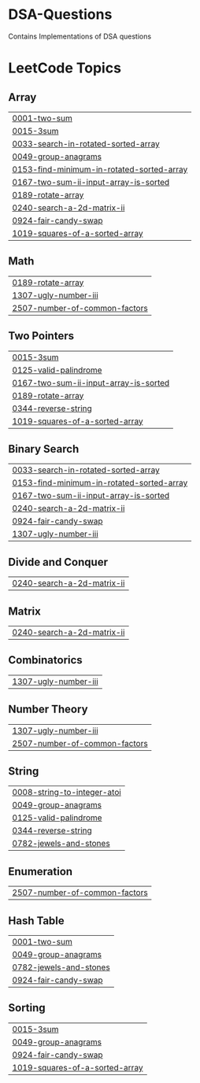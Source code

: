 # DSA-Questions
Contains Implementations of DSA questions

<!---LeetCode Topics Start-->
# LeetCode Topics
## Array
|  |
| ------- |
| [0001-two-sum](https://github.com/jahnaviiii/DSA-Questions/tree/master/0001-two-sum) |
| [0015-3sum](https://github.com/jahnaviiii/DSA-Questions/tree/master/0015-3sum) |
| [0033-search-in-rotated-sorted-array](https://github.com/jahnaviiii/DSA-Questions/tree/master/0033-search-in-rotated-sorted-array) |
| [0049-group-anagrams](https://github.com/jahnaviiii/DSA-Questions/tree/master/0049-group-anagrams) |
| [0153-find-minimum-in-rotated-sorted-array](https://github.com/jahnaviiii/DSA-Questions/tree/master/0153-find-minimum-in-rotated-sorted-array) |
| [0167-two-sum-ii-input-array-is-sorted](https://github.com/jahnaviiii/DSA-Questions/tree/master/0167-two-sum-ii-input-array-is-sorted) |
| [0189-rotate-array](https://github.com/jahnaviiii/DSA-Questions/tree/master/0189-rotate-array) |
| [0240-search-a-2d-matrix-ii](https://github.com/jahnaviiii/DSA-Questions/tree/master/0240-search-a-2d-matrix-ii) |
| [0924-fair-candy-swap](https://github.com/jahnaviiii/DSA-Questions/tree/master/0924-fair-candy-swap) |
| [1019-squares-of-a-sorted-array](https://github.com/jahnaviiii/DSA-Questions/tree/master/1019-squares-of-a-sorted-array) |
## Math
|  |
| ------- |
| [0189-rotate-array](https://github.com/jahnaviiii/DSA-Questions/tree/master/0189-rotate-array) |
| [1307-ugly-number-iii](https://github.com/jahnaviiii/DSA-Questions/tree/master/1307-ugly-number-iii) |
| [2507-number-of-common-factors](https://github.com/jahnaviiii/DSA-Questions/tree/master/2507-number-of-common-factors) |
## Two Pointers
|  |
| ------- |
| [0015-3sum](https://github.com/jahnaviiii/DSA-Questions/tree/master/0015-3sum) |
| [0125-valid-palindrome](https://github.com/jahnaviiii/DSA-Questions/tree/master/0125-valid-palindrome) |
| [0167-two-sum-ii-input-array-is-sorted](https://github.com/jahnaviiii/DSA-Questions/tree/master/0167-two-sum-ii-input-array-is-sorted) |
| [0189-rotate-array](https://github.com/jahnaviiii/DSA-Questions/tree/master/0189-rotate-array) |
| [0344-reverse-string](https://github.com/jahnaviiii/DSA-Questions/tree/master/0344-reverse-string) |
| [1019-squares-of-a-sorted-array](https://github.com/jahnaviiii/DSA-Questions/tree/master/1019-squares-of-a-sorted-array) |
## Binary Search
|  |
| ------- |
| [0033-search-in-rotated-sorted-array](https://github.com/jahnaviiii/DSA-Questions/tree/master/0033-search-in-rotated-sorted-array) |
| [0153-find-minimum-in-rotated-sorted-array](https://github.com/jahnaviiii/DSA-Questions/tree/master/0153-find-minimum-in-rotated-sorted-array) |
| [0167-two-sum-ii-input-array-is-sorted](https://github.com/jahnaviiii/DSA-Questions/tree/master/0167-two-sum-ii-input-array-is-sorted) |
| [0240-search-a-2d-matrix-ii](https://github.com/jahnaviiii/DSA-Questions/tree/master/0240-search-a-2d-matrix-ii) |
| [0924-fair-candy-swap](https://github.com/jahnaviiii/DSA-Questions/tree/master/0924-fair-candy-swap) |
| [1307-ugly-number-iii](https://github.com/jahnaviiii/DSA-Questions/tree/master/1307-ugly-number-iii) |
## Divide and Conquer
|  |
| ------- |
| [0240-search-a-2d-matrix-ii](https://github.com/jahnaviiii/DSA-Questions/tree/master/0240-search-a-2d-matrix-ii) |
## Matrix
|  |
| ------- |
| [0240-search-a-2d-matrix-ii](https://github.com/jahnaviiii/DSA-Questions/tree/master/0240-search-a-2d-matrix-ii) |
## Combinatorics
|  |
| ------- |
| [1307-ugly-number-iii](https://github.com/jahnaviiii/DSA-Questions/tree/master/1307-ugly-number-iii) |
## Number Theory
|  |
| ------- |
| [1307-ugly-number-iii](https://github.com/jahnaviiii/DSA-Questions/tree/master/1307-ugly-number-iii) |
| [2507-number-of-common-factors](https://github.com/jahnaviiii/DSA-Questions/tree/master/2507-number-of-common-factors) |
## String
|  |
| ------- |
| [0008-string-to-integer-atoi](https://github.com/jahnaviiii/DSA-Questions/tree/master/0008-string-to-integer-atoi) |
| [0049-group-anagrams](https://github.com/jahnaviiii/DSA-Questions/tree/master/0049-group-anagrams) |
| [0125-valid-palindrome](https://github.com/jahnaviiii/DSA-Questions/tree/master/0125-valid-palindrome) |
| [0344-reverse-string](https://github.com/jahnaviiii/DSA-Questions/tree/master/0344-reverse-string) |
| [0782-jewels-and-stones](https://github.com/jahnaviiii/DSA-Questions/tree/master/0782-jewels-and-stones) |
## Enumeration
|  |
| ------- |
| [2507-number-of-common-factors](https://github.com/jahnaviiii/DSA-Questions/tree/master/2507-number-of-common-factors) |
## Hash Table
|  |
| ------- |
| [0001-two-sum](https://github.com/jahnaviiii/DSA-Questions/tree/master/0001-two-sum) |
| [0049-group-anagrams](https://github.com/jahnaviiii/DSA-Questions/tree/master/0049-group-anagrams) |
| [0782-jewels-and-stones](https://github.com/jahnaviiii/DSA-Questions/tree/master/0782-jewels-and-stones) |
| [0924-fair-candy-swap](https://github.com/jahnaviiii/DSA-Questions/tree/master/0924-fair-candy-swap) |
## Sorting
|  |
| ------- |
| [0015-3sum](https://github.com/jahnaviiii/DSA-Questions/tree/master/0015-3sum) |
| [0049-group-anagrams](https://github.com/jahnaviiii/DSA-Questions/tree/master/0049-group-anagrams) |
| [0924-fair-candy-swap](https://github.com/jahnaviiii/DSA-Questions/tree/master/0924-fair-candy-swap) |
| [1019-squares-of-a-sorted-array](https://github.com/jahnaviiii/DSA-Questions/tree/master/1019-squares-of-a-sorted-array) |
<!---LeetCode Topics End-->